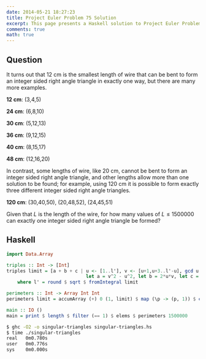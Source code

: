 ```yaml
---
date: 2014-05-21 18:27:23
title: Project Euler Problem 75 Solution
excerpt: This page presents a Haskell solution to Project Euler Problem 75.
comments: true
math: true
---
```



## Question

It turns out that 12 cm is the smallest length of wire that can be bent
to form an integer sided right angle triangle in exactly one way, but
there are many more examples.

**12 cm**: (3,4,5)

**24 cm**: (6,8,10)

**30 cm**: (5,12,13)

**36 cm**: (9,12,15)

**40 cm**: (8,15,17)

**48 cm**: (12,16,20)

In contrast, some lengths of wire, like 20 cm, cannot be bent to form an
integer sided right angle triangle, and other lengths allow more than
one solution to be found; for example, using 120 cm it is possible to
form exactly three different integer sided right angle triangles.

**120 cm**: (30,40,50), (20,48,52), (24,45,51)

Given that $L$ is the length of the wire, for how many values of
$L \leq 1500000$ can exactly one integer sided right angle triangle be
formed?







## Haskell

```haskell
import Data.Array

triples :: Int -> [Int]
triples limit = [a + b + c | u <- [1..l'], v <- [u+1,u+3..l'-u], gcd u v == 1,
                             let a = v^2 - u^2, let b = 2*u*v, let c = u^2 + v^2]
    where l' = round $ sqrt $ fromIntegral limit

perimeters :: Int -> Array Int Int
perimeters limit = accumArray (+) 0 (1, limit) $ map (\p -> (p, 1)) $ concat [takeWhile (<= limit) $ map (*p) [1..] | p <- triples limit]

main :: IO ()
main = print $ length $ filter (== 1) $ elems $ perimeters 1500000
```


```bash
$ ghc -O2 -o singular-triangles singular-triangles.hs
$ time ./singular-triangles
real   0m0.780s
user   0m0.776s
sys    0m0.000s
```


